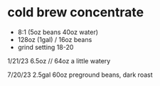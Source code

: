 # cold brew concentrate
- 8:1 (5oz beans 40oz water)
- 128oz (1gal) / 16oz beans
- grind setting 18-20



1/21/23
6.5oz // 64oz
a little watery


7/20/23
2.5gal
60oz preground beans, dark roast

